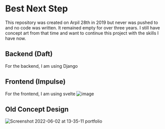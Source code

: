 # Best Next Step
This repository was created on Arpil 28th in 2019 but never was pushed to and no code was written. It remained empty for over three years. I still have concept art from that time and want to continue this project with the skills I have now.

## Backend (Daft)
For the backend, I am using Django

## Frontend (Impulse)
For the frontend, I am using svelte
![image](https://user-images.githubusercontent.com/35516367/178435445-4cb93383-89c8-4276-9319-f3e262b69c47.png)

## Old Concept Design
![Screenshot 2022-06-02 at 13-35-11 portfolio](https://user-images.githubusercontent.com/35516367/171733905-ae2404e0-ba92-49a7-aa85-d62e76e6b072.png)
